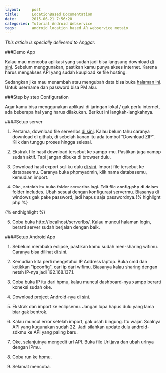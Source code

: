 ```yaml
---
layout:     post
title:      LocationBased Documentation
date:       2015-06-21 7:56:20
categories: Tutorial Android Webservice
tags:		android location based AR webservice metaio
---
```


_This article is specially delivered to Anggar._

###Demo App

Kalau mau mencoba aplikasi yang sudah jadi bisa langsung download [di sini](https://drive.google.com/file/d/0BypWiFeYv99tRFM1bW5pa0ZVWEE/view?usp=sharing). Sebelum menggunakan, pastikan kamu punya akses internet. Karena harus mengakses API yang sudah kuupload ke file hosting.

Sedangkan jika mau menambah atau mengubah data bisa buka [halaman ini](http://lbs.honor.es/). Untuk username dan password bisa PM aku.

###Step by step Configuration

Agar kamu bisa menggunakan aplikasi di jaringan lokal / gak perlu internet, ada beberapa hal yang harus dilakukan. Berikut ini langkah-langkahnya.

####Setup server

1. Pertama, download file serverlbs [di sini](https://github.com/didikk/serverlbs). Kalau belum tahu caranya download di github, di sebelah kanan itu ada tombol "Download ZIP". Klik dan tunggu proses hingga selesai.

2. Ekstrak file hasil download tersebut ke xampp-mu. Pastikan juga xampp sudah aktif. Tapi jangan dibuka di browser dulu.

3. Download hasil export sql-ku dulu [di sini](https://drive.google.com/file/d/0BypWiFeYv99teG81VE9GU3R3MTQ/view?usp=sharing). Import file tersebut ke databasemu. Caranya buka phpmyadmin, klik nama databasemu, kemudian import.

4. Oke, setelah itu buka folder serverlbs lagi. Edit file config.php di dalam folder includes. Ubah sesuai dengan konfigurasi servermu. Biasanya di windows gak pake password, jadi hapus saja passwordnya.{% highlight php %}
<?php
	$connection = mysql_connect('localhost','root','');
	if (!$connection){
		die("Database Connection Failed". mysql_error());
	}
	$select_db = mysql_select_db('lbs');
	if (!$select_db){
		die("Database Selection Failed". mysql_error());
	}
?>
{% endhighlight %}

5. Coba buka http://localhost/serverlbs/. Kalau muncul halaman login, berarti server sudah berjalan dengan baik.

####Setup Android App

1. Sebelum membuka eclipse, pastikan kamu sudah men-sharing wifimu. Caranya bisa dilihat [di sini](http://didikk.github.io).

2. Kemudian kita perli mengetahui IP Address laptop. Buka cmd dan ketikkan "ipconfig", cari ip dari wifimu. Biasanya kalau sharing dengan netsh IP-nya jadi 192.168.137.1.

3. Coba buka IP itu dari hpmu, kalau muncul dashboard-nya xampp berarti koneksi sudah oke.

4. Download project Android-nya di [sini](https://github.com/didikk/lbs).

5. Ekstrak dan import ke eclipsemu. Jangan lupa hapus dulu yang lama biar gak bentrok.

6. Kalau muncul error setelah import, gak usah bingung. Itu wajar. Soalnya API yang kugunakan sudah 22. Jadi silahkan update dulu android-sdkmu ke API yang paling baru.

7. Oke, selanjutnya mengedit url API. Buka file Url.java dan ubah urlnya dengan IPmu.

8. Coba run ke hpmu.

9. Selamat mencoba.